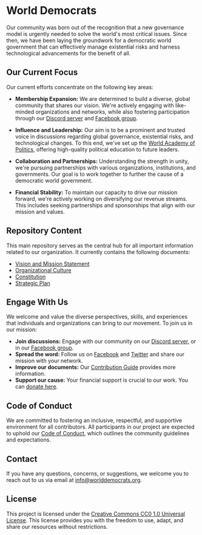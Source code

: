 # World Democrats

Our community was born out of the recognition that a new governance model is urgently needed to solve the world's most critical issues. Since then, we have been laying the groundwork for a democratic world government that can effectively manage existential risks and harness technological advancements for the benefit of all.

## Our Current Focus

Our current efforts concentrate on the following key areas:

- **Membership Expansion:** We are determined to build a diverse, global community that shares our vision. We're actively engaging with like-minded organizations and networks, while also fostering participation through our [Discord server](https://discord.gg/KhuwtTPnXa) and [Facebook group](https://www.facebook.com/groups/worlddemocrats).

- **Influence and Leadership:** Our aim is to be a prominent and trusted voice in discussions regarding global governance, existential risks, and technological changes. To this end, we've set up the [World Academy of Politics](https://github.com/worlddemocrats/academy), offering high-quality political education to future leaders.

- **Collaboration and Partnerships:**  Understanding the strength in unity, we're pursuing partnerships with various organizations, institutions, and governments. Our goal is to work together to further the cause of a democratic world government.

- **Financial Stability:** To maintain our capacity to drive our mission forward, we're actively working on diversifying our revenue streams. This includes seeking partnerships and sponsorships that align with our mission and values.

## Repository Content

This main repository serves as the central hub for all important information related to our organization. It currently contains the following documents:

- [Vision and Mission Statement](https://github.com/worlddemocrats/federation/blob/main/VISION_AND_MISSION.md)
- [Organizational Culture](https://github.com/worlddemocrats/federation/blob/main/ORGANIZATIONAL_CULTURE.md)
- [Constitution](https://github.com/worlddemocrats/federation/blob/main/CONSTITUTION.md)
- [Strategic Plan](https://github.com/worlddemocrats/federation/blob/main/STRATEGIC_PLAN.md)

## Engage With Us

We welcome and value the diverse perspectives, skills, and experiences that individuals and organizations can bring to our movement. To join us in our mission:

- **Join discussions:** Engage with our community on our [Discord server](https://discord.gg/KhuwtTPnXa), or in our [Facebook group](https://www.facebook.com/groups/worlddemocrats).
- **Spread the word:** Follow us on [Facebook](https://facebook.com/worlddemocratsorg) and [Twitter](https://twitter.com/world_democrats) and share our mission with your network.
- **Improve our documents:** Our [Contribution Guide](CONTRIBUTING.md) provides more information.
- **Support our cause:** Your financial support is crucial to our work. You can [donate here](link-to-your-donation-page).

## Code of Conduct

We are committed to fostering an inclusive, respectful, and supportive environment for all contributors. All participants in our project are expected to uphold our [Code of Conduct](https://github.com/worlddemocrats/federation/blob/main/CODE_OF_CONDUCT.md), which outlines the community guidelines and expectations.

## Contact

If you have any questions, concerns, or suggestions, we welcome you to reach out to us via email at info@worlddemocrats.org.

## License

This project is licensed under the [Creative Commons CC0 1.0 Universal License](https://github.com/worlddemocrats/federation/blob/main/LICENSE). This license provides you with the freedom to use, adapt, and share our resources without restrictions.
